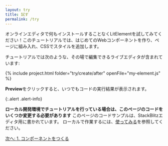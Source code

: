 ```yaml
---
layout: try
title: 試す
permalink: /try
---
```


<!-- original:
Try LitElement in live-editable code without installing anything. Build your first component, use it in a web page, and add style with CSS. 

This tutorial has live code samples that you can edit, like this:
-->

オンラインエディタで何もインストールすることなくLitElementを試してみてください！このチュートリアルでは、はじめてのWebコンポーネントを作り、ページに組み入れ、CSSでスタイルを追加します。

チュートリアルでは次のような、その場で編集できるライブエディタが含まれています:

{% include project.html folder="try/create/after" openFile="my-element.js" %}

<!-- original:
Click **Preview** at any time to see your code in action. 

{:.alert .alert-info}
<div>

**If you're doing the tutorial in your local development environment, you'll need to make some changes to the code on this page.** The code samples on this page are written for the live StackBlitz editor. To work locally, see the [Getting Started page](/start). 

</div>

[Next: 1. Create a component](/try/create)
-->
**Preview**をクリックすると、いつでもコードの実行結果が表示されます。

{:.alert .alert-info}
<div>

**ローカル開発環境でチュートリアルを行っている場合は、このページのコードをいくつか変更する必要があります** このページのコードサンプルは、StackBlitzエディタ用に書かれています。 ローカルで作業するには、[使ってみる](/start)を参照してください。

</div>

[次へ: 1. コンポーネントをつくる](/try/create)
